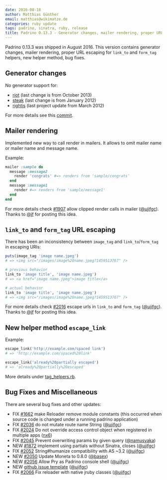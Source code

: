 ```yaml
---
date: 2016-08-18
author: Matthias Günther
email: matthias@wikimatze.de
categories: ruby update
tags: padrino, sinatra, ruby, release
title: Padrino 0.13.3 - Generator changes, mailer rendering, proper URL escaping for link_to and form_tag helpers, new helper method, bug fixes
---
```


Padrino 0.13.3 was shipped in August 2016. This version contains generator changes, mailer rendering, proper URL escaping for `link_to` and `form_tag` helpers, new helper method, bug fixes.


## Generator changes

No generator support for:

- [riot](https://github.com/thumblemonks/riot "riot") (last change is from October 2013)
- [steak](https://github.com/cavalle/steak "steak") (last change is from January 2012)
- [rightjs](http://rightjs.org/ "rightjs") (last project update from March 2012)

For more details see this [commit](https://github.com/padrino/padrino-framework/commit/cd1c1dc81894d96ed618c3af8adb623b04184ab6).


## Mailer rendering

Implemented new way to call render in mailers. It allows to omit mailer name or mailer name and message name.

Example:

```ruby
mailer :sample do
  message :message2
    render 'congrats' #=> renders from 'sample/congrats'
  end
  message :message1
    render #=> renders from 'sample/message1'
  end
end
```

For more details check [#1907](https://github.com/padrino/padrino-framework/issues/1906) allow clipped render calls in mailer ([@ujifgc](https://github.com/ujifgc)).
Thanks to [@jf](https://github.com/jf "@jf") for posting this idea.


## `link_to` and `form_tag` URL escaping

There has been an inconsistency between `image_tag` and `link_to`/`form_tag` in escaping URIs:


```ruby
puts(image_tag 'image name.jpeg')
# => <img src="/images/image%20name.jpeg?1459513767" />

# previous behavior
link_to 'image title', 'image name.jpeg')
# => <a href="image name.jpeg">image title</a>

# actual behavior
link_to 'image title', 'image name.jpeg')
# => <img src="/images/image%20name.jpeg?1459513767" />
```

For more details check [#2016](https://github.com/padrino/padrino-framework/issues/2016) escape urls in `link_to` and `form_tag` ([@ujifgc](https://github.com/ujifgc)).
Thanks to [@jf](https://github.com/jf "@jf") for posting this idea.


## New helper method `escape_link`

Example:

```ruby
escape_link('http://example.com/spaced link')
# => 'http://example.com/spaced%20link'

escape_link('already%20partially escaped')
# => 'already%20partially%20escaped'
```


More details under [tag_helpers.rb](https://github.com/padrino/padrino-framework/blob/438afb9c381265c1b4e0eb338b940a513131ea0a/padrino-helpers/lib/padrino-helpers/tag_helpers.rb#L247).


## Bug Fixes and Miscellaneous

There are several bug fixes and other updates:

- FIX [#1662](https://github.com/padrino/padrino-framework/issues/1662) make Reloader remove module constants (this occurred when source code is changed under a running padrino application)
- FIX [#2036](https://github.com/padrino/padrino-framework/issues/2036) do not mutate route name String ([@ujifgc](https://github.com/ujifgc))
- FIX [#2024](https://github.com/padrino/padrino-framework/pull/2042) Do not override access control object when registered in multiple apps ([nx6](https://github.com/nxs6 "nxs6"))
- FIX [#2045](https://github.com/padrino/padrino-framework/pull/2045) Prevent overwriting params by given query ([@namusyaka](https://github.com/namusyaka))
- NEW [#1872](https://github.com/padrino/padrino-framework/issues/1872) implement using partials without Sinatra, closes ([@ujifgc](https://github.com/ujifgc))
- FIX [#2052](https://github.com/padrino/padrino-framework/issues/2052) String#humanize compatibility with AS ~3.2 ([@ujifgc](https://github.com/ujifgc))
- NEW [#2050](https://github.com/padrino/padrino-framework/pull/2050) Update Moneta to 0.8.0 ([@basex](https://github.com/basex))
- NEW [#2056](https://github.com/padrino/padrino-framework/issues/2056) Allow Pry as Padrino console shell ([@ujifgc](https://github.com/ujifgc))
- NEW [github issue template](https://github.com/padrino/padrino-framework/commit/75c9afe55511de722463addc8260881ce8df345c) ([@ujifgc](https://github.com/ujifgc))
- FIX [#2066](https://github.com/padrino/padrino-framework/issues/2066) Fix reloader with native jruby classes ([@ujifgc](https://github.com/ujifgc))

